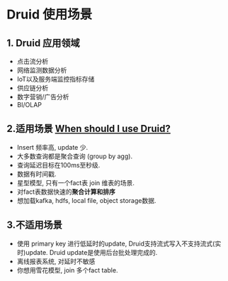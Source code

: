 # Druid 使用场景

## 1. Druid 应用领域

- 点击流分析
- 网络监测数据分析
- IoT以及服务端监控指标存储
- 供应链分析
- 数字营销/广告分析
- BI/OLAP

## 2.适用场景 [When should I use Druid?](https://druid.apache.org/docs/latest/design/index.html#when-should-i-use-druid)

- Insert 频率高, update 少.
- 大多数查询都是聚合查询 (group by agg).
- 查询延迟目标在100ms至秒级.
- 数据有时间戳.
- 星型模型, 只有一个fact表 join 维表的场景.
- 对fact表数据快速的**聚合计算和排序**
- 想加载kafka, hdfs, local file, object storage数据.

## 3.不适用场景

- 使用 primary key 进行低延时的update, Druid支持流式写入不支持流式(实时)update. Druid update是使用后台批处理完成的.
- 离线报表系统, 对延时不敏感
- 你想用雪花模型, join 多个fact table.